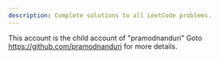 ```yaml
---
description: Complete solutions to all LeetCode problems.
---
```


This account is the child account of "pramodnanduri" 
Goto https://github.com/pramodnanduri for more details. 
